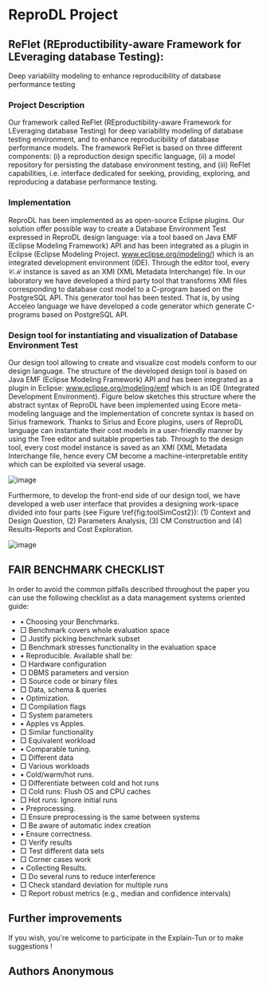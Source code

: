 # ReproDL Project
## ReFlet (REproductibility-aware Framework for LEveraging database Testing):
Deep variability modeling to enhance reproducibility of database performance testing
### Project Description
Our framework called ReFlet (REproductibility-aware Framework for LEveraging database Testing) for deep variability modeling of database testing environment, and to enhance
reproducibility of database performance models. The framework ReFlet is based on three different components: (i) a reproduction design specific language, (ii) a model repository for persisting
the database environment testing, and (iii) ReFlet capabilities, i.e. interface dedicated for seeking, providing, exploring, and reproducing a database performance testing.
### Implementation
ReproDL has been implemented as as open-source Eclipse plugins. Our solution offer possible way to create a Database Environment Test expressed in ReproDL design language: via a tool based on Java EMF (Eclipse Modeling Framework) API and has been integrated as a plugin in Eclipse (Eclipse Modeling Project. www.eclipse.org/modeling/) which is an integrated development environment (IDE). Through the editor tool, every $\mathcal{CM}$ instance is saved as an XMI (XML Metadata Interchange) file. In our laboratory we have developed a third party tool that transforms XMI files corresponding to database cost model to a C-program based on the PostgreSQL API. This generator tool has been tested. That is, by using Acceleo language we have developed a code generator which generate C-programs based on PostgreSQL API.

### Design tool for instantiating and visualization of Database Environment Test

Our design tool allowing to create and visualize cost models conform to our design language.
The structure of the developed design tool is based on Java EMF (Eclipse Modeling Framework) API and has been integrated as a plugin in Eclipse: www.eclipse.org/modeling/emf which is an IDE (Integrated Development Environment). 
Figure below sketches this structure where the abstract syntax of ReproDL have been implemented using Ecore meta-modeling language and the implementation of concrete syntax is based on Sirius framework. Thanks to Sirius and Ecore plugins, users of ReproDL language can instantiate their cost models in a user-friendly manner by using the Tree editor and suitable properties tab. 
Through to the design tool, every cost model instance is saved as an XMI (XML Metadata Interchange  file, hence every CM become a machine-interpretable entity which can be exploited via several usage.

![image](https://user-images.githubusercontent.com/42803883/218849390-e9728057-a38b-4035-81e4-509143b570d2.png)

Furthermore, to develop the front-end side of our design tool, we  have developed a web user interface that provides a designing work-space divided into four parts (see Figure \ref{fig:toolSimCost2}): (1) Context and Design Question, (2) Parameters Analysis, (3) CM Construction and (4) Results-Reports and Cost Exploration. 

![image](https://user-images.githubusercontent.com/42803883/218848962-e37eeabd-65f9-4604-8538-d1ade65e4b25.png)

## FAIR BENCHMARK CHECKLIST
In order to avoid the common pitfalls described throughout the
paper you can use the following checklist as a data management
systems oriented guide:

* • Choosing your Benchmarks.
* □ Benchmark covers whole evaluation space
* □ Justify picking benchmark subset
* □ Benchmark stresses functionality in the evaluation space
* • Reproducible. Available shall be:
* □ Hardware configuration
* □ DBMS parameters and version
* □ Source code or binary files
* □ Data, schema & queries
* • Optimization.
* □ Compilation flags
* □ System parameters
* • Apples vs Apples.
* □ Similar functionality
* □ Equivalent workload
* • Comparable tuning.
* □ Different data
* □ Various workloads
* • Cold/warm/hot runs.
* □ Differentiate between cold and hot runs
* □ Cold runs: Flush OS and CPU caches
* □ Hot runs: Ignore initial runs
* • Preprocessing.
* □ Ensure preprocessing is the same between systems
* □ Be aware of automatic index creation
* • Ensure correctness.
* □ Verify results
* □ Test different data sets
* □ Corner cases work
* • Collecting Results.
* □ Do several runs to reduce interference
* □ Check standard deviation for multiple runs
* □ Report robust metrics (e.g., median and confidence intervals)

## Further improvements

If you wish, you're welcome to participate in the Explain-Tun or to make suggestions ! 

## Authors Anonymous
